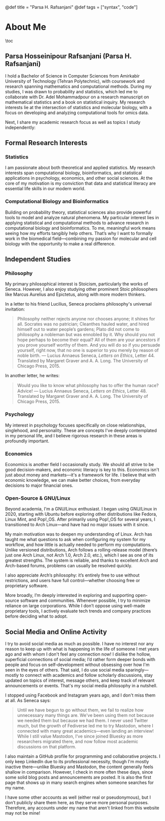 @def title = "Parsa H. Rafsanjani"
@def tags = ["syntax", "code"]

# About Me

\toc

## Parsa Hosseinipour Rafsanjani (Parsa H. Rafsanjani)

I hold a Bachelor of Science in Computer Sciences from Amirkabir University of Technology (Tehran Polytechnic),
with coursework and research spanning mathematics and computational methods.
During my studies, I was drawn to probability and statistics,
which led me to collaborate with Dr. Adel Mohammadpour on a research manuscript on mathematical statistics and a book on statistical inquiry.
My research interests lie at the intersection of statistics and molecular biology, with a focus on developing and analyzing computational tools for omics data.

Next, I share my academic research focus as well as topics I study independently:

## Formal Research Interests

### Statistics

I am passionate about both theoretical and applied statistics.
My research interests span computational biology, bioinformatics, and statistical applications in psychology, economics, and other social sciences.
At the core of my motivation is my conviction that data and statistical literacy are essential life skills in our modern world.

### Computational Biology and Bioinformatics

Building on probability theory, statistical sciences also provide powerful tools to model and analyze natural phenomena.
My particular interest lies in applying statistical and computational methods to advance research in computational biology and bioinformatics.
To me, meaningful work means seeing how my efforts tangibly help others.
That’s why I want to formally work in the biomedical field—combining my passion for molecular and cell biology with the opportunity to make a real difference.

## Independent Studies

### Philosophy

My primary philosophical interest is Stoicism, particularly the works of Seneca.
However, I also enjoy studying other prominent Stoic philosophers like Marcus Aurelius and Epictetus,
along with more modern thinkers.

In a letter to his friend Lucilius, Seneca proclaims philosophy's universal invitation:
> Philosophy neither rejects anyone nor chooses anyone; it shines
> for all. Socrates was no patrician; Cleanthes hauled water, and hired
> himself out to water people’s gardens; Plato did not come to philosophy
> a nobleman but was ennobled by it. Why should you not hope
> perhaps to become their equal? All of them are your ancestors if you
> prove yourself worthy of them. And you will do so if you persuade
> yourself, right now, that no one is superior to you merely by reason
> of noble birth.
― Lucius Annaeus Seneca, *Letters on Ethics*, Letter 44. Translated by Margaret Graver and A. A. Long. The University of Chicago Press, 2015.

In another letter, he writes:
> Would you like to know what philosophy has to oﬀer the human race? Advice!
― Lucius Annaeus Seneca, *Letters on Ethics*, Letter 48. Translated by Margaret Graver and A. A. Long. The University of Chicago Press, 2015.

### Psychology

My interest in psychology focuses specifically on close relationships, singlehood, and personality. These are concepts I've deeply contemplated in my personal life, and I believe rigorous research in these areas is profoundly important.

### Economics

Economics is another field I occasionally study.
We should all strive to be good decision-makers, and economic literacy is key to this.
Economics isn't just about money and markets—it's a framework for life.
I believe that with economic knowledge, we can make better choices, from everyday decisions to major financial ones.

### Open-Source & GNU/Linux

Beyond academia, I'm a GNU/Linux enthusiast.
I began using GNU/Linux in 2020,
starting with Ubuntu before exploring other distributions like Fedora, Linux Mint, and Pop!\_OS.
After primarily using Pop!_OS for several years, I transitioned to Arch Linux—and have had no major issues with it since.

My main motivation was to deepen my understanding of Linux.
Arch has taught me what questions to ask when configuring my system for my workflow,
and how little is actually needed to perform my computations.
Unlike versioned distributions, Arch follows a rolling-release model (there’s just one Arch Linux, not Arch 1.0, Arch 2.0, etc.),
which I see as one of its greatest strengths.
The system is reliable, and thanks to excellent Arch and Arch-based forums, problems can usually be resolved quickly.

I also appreciate Arch’s philosophy:
it’s entirely free to use without restrictions, and users have full control—whether choosing free or proprietary software.

More broadly, I’m deeply interested in exploring and supporting open-source software and communities.
Whenever possible, I try to minimize reliance on large corporations.
While I don’t oppose using well-made proprietary tools, I actively evaluate tech trends and company practices before deciding what to adopt.

## Social Media and Online Activity

I try to avoid social media as much as possible.
I have no interest nor any reason to keep up with what is happening in the life of someone I met years ago and with whom I don't feel any connection now!
I dislike the hollow, superficial connections of social media; I’d rather form deeper bonds with people and focus on self-development without obsessing over how I'm seen in the eyes of others.
That said, I do use social media sparingly—mostly to connect with academics and follow scholarly discussions, stay updated on topics of interest, message others, and keep track of relevant announcements or events.
That's my social media philosophy in a nutshell.

I stopped using Facebook and Instagram years ago, and I don't miss them at all.
As Seneca says:
> Until we have begun to go without them, we fail to realize how unnecessary many things are. We've been using them not because we needed them but because we had them.
I never used Twitter much, but the growth of Fediverse led me to try Mastodon, where I connected with many great academics—even landing an interview!
While I still value Mastodon, I've since joined Bluesky as more researchers migrated there, and now follow most academic discussions on that platform.

I also maintain a GitHub profile for programming and collaborative projects.
I only keep LinkedIn due to its professional necessity, though I'm mostly inactive there—unlike Bluesky and Mastodon, the content generally feels shallow in comparison.
However, I check in more often these days, since some solid blog posts and announcements are posted.
It is also the first page that shows up in many search engines when someone searches for my name.

I have some other accounts as well (either real or pseudonymous),
but I don’t publicly share them here, as they serve more personal purposes.
Therefore, any accounts under my name that aren't linked from this website may not be mine!